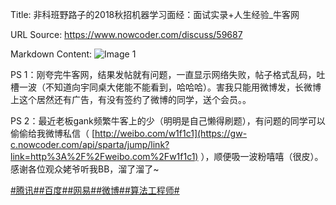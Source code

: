 Title: 非科班野路子的2018秋招机器学习面经：面试实录+人生经验_牛客网

URL Source: https://www.nowcoder.com/discuss/59687

Markdown Content:
![Image 1](https://uploadfiles.nowcoder.com/images/20171028/3263980_1509163842920_0F0FAD563DA95D61BD1E59A5FF0FD55A)

PS 1：刚夸完牛客网，结果发帖就有问题，一直显示网络失败，帖子格式乱码，吐槽一波（不知道向宇同桌大佬能不能看到，哈哈哈）。害我只能用微博发，长微博上这个居然还有广告，有没有签约了微博的同学，送个会员。。

PS 2：最近老板gank频繁牛客上的少（明明是自己懒得刷题），有问题的同学可以偷偷给我微博私信（ [http://weibo.com/w1f1c1](https://gw-c.nowcoder.com/api/sparta/jump/link?link=http%3A%2F%2Fweibo.com%2Fw1f1c1) ），顺便吸一波粉嘻嘻（很皮）。感谢各位观众姥爷听我BB，溜了溜了~

  

[#腾讯#](https://www.nowcoder.com/enterprise/138/discussion)[#百度#](https://www.nowcoder.com/enterprise/139/discussion)[#网易#](https://www.nowcoder.com/enterprise/149/discussion)[#微博#](https://www.nowcoder.com/enterprise/142/discussion)[#算法工程师#](https://www.nowcoder.com/creation/subject/146d543971d045ba84b4b8a4dd573fff)
